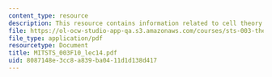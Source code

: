 ```yaml
---
content_type: resource
description: This resource contains information related to cell theory.
file: https://ol-ocw-studio-app-qa.s3.amazonaws.com/courses/sts-003-the-rise-of-modern-science-fall-2010/8087148e3cc8a839ba0411d1d138d417_MITSTS_003F10_lec14.pdf
file_type: application/pdf
resourcetype: Document
title: MITSTS_003F10_lec14.pdf
uid: 8087148e-3cc8-a839-ba04-11d1d138d417
---
```

